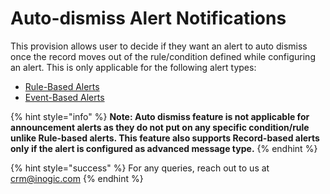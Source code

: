 # Auto-dismiss Alert Notifications

This provision allows user to decide if they want an alert to auto dismiss once the record moves out of the rule/condition defined while configuring an alert. This is only applicable for the following alert types:

* [Rule-Based Alerts](https://docs.inogic.com/alerts4dynamics/configuration/automation/rule-based-alert)
* [Event-Based Alerts](https://docs.inogic.com/alerts4dynamics/configuration/automation/event-based-alert)

{% hint style="info" %}
**Note: Auto dismiss feature is not applicable for announcement alerts as they do not put on any specific condition/rule unlike Rule-based alerts. This feature also supports Record-based alerts only if the alert is configured as advanced message type.**
{% endhint %}

{% hint style="success" %}
For any queries, reach out to us at [crm@inogic.com](mailto:crm@inogic.com)
{% endhint %}
